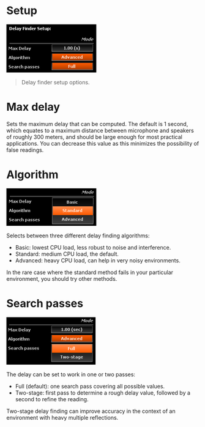# Setup
![](include/SetupDelayFinder.png)

> Delay finder setup options.

# Max delay

Sets the maximum delay that can be computed. 
The default is 1 second, which equates to a maximum distance between microphone and speakers of roughly 300 meters, and should be large enough for most practical applications. 
You can decrease this value as this minimizes the possibility of false readings.

# Algorithm
![](include/Algorithm.png)

Selects between three different delay finding algorithms:

* Basic: lowest CPU load, less robust to noise and interference.
* Standard: medium CPU load, the default.
* Advanced: heavy CPU load, can help in very noisy environments.

In the rare case where the standard method fails in your particular environment, you should try other methods.

# Search passes
![](include/Search_Passes.png)

The delay can be set to work in one or two passes:

* Full (default): one search pass covering all possible values.
* Two-stage: first pass to determine a rough delay value, followed by a second to refine the reading.

Two-stage delay finding can improve accuracy in the context of an environment with heavy multiple reflections.
